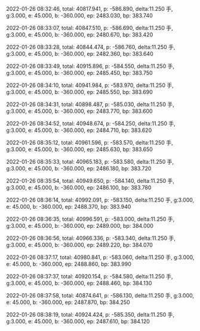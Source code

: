 2022-01-26 08:32:46, total: 40817.941, p: -586.890, delta:11.250 手, g:3.000, e: 45.000, b: -360.000, ep: 2483.030, bp: 383.740

2022-01-26 08:33:07, total: 40847.510, p: -586.690, delta:11.250 手, g:3.000, e: 45.000, b: -360.000, ep: 2480.670, bp: 383.420

2022-01-26 08:33:28, total: 40844.474, p: -586.760, delta:11.250 手, g:3.000, e: 45.000, b: -360.000, ep: 2482.360, bp: 383.640

2022-01-26 08:33:49, total: 40915.896, p: -584.550, delta:11.250 手, g:3.000, e: 45.000, b: -360.000, ep: 2485.450, bp: 383.750

2022-01-26 08:34:10, total: 40941.984, p: -583.970, delta:11.250 手, g:3.000, e: 45.000, b: -360.000, ep: 2485.550, bp: 383.690

2022-01-26 08:34:31, total: 40898.487, p: -585.030, delta:11.250 手, g:3.000, e: 45.000, b: -360.000, ep: 2483.770, bp: 383.600

2022-01-26 08:34:52, total: 40948.674, p: -584.250, delta:11.250 手, g:3.000, e: 45.000, b: -360.000, ep: 2484.710, bp: 383.620

2022-01-26 08:35:12, total: 40961.596, p: -583.570, delta:11.250 手, g:3.000, e: 45.000, b: -360.000, ep: 2485.630, bp: 383.650

2022-01-26 08:35:33, total: 40965.183, p: -583.580, delta:11.250 手, g:3.000, e: 45.000, b: -360.000, ep: 2486.180, bp: 383.720

2022-01-26 08:35:54, total: 40949.650, p: -584.140, delta:11.250 手, g:3.000, e: 45.000, b: -360.000, ep: 2486.100, bp: 383.780

2022-01-26 08:36:14, total: 40992.091, p: -583.150, delta:11.250 手, g:3.000, e: 45.000, b: -360.000, ep: 2488.370, bp: 383.940

2022-01-26 08:36:35, total: 40996.591, p: -583.000, delta:11.250 手, g:3.000, e: 45.000, b: -360.000, ep: 2489.000, bp: 384.000

2022-01-26 08:36:56, total: 40966.336, p: -583.340, delta:11.250 手, g:3.000, e: 45.000, b: -360.000, ep: 2489.220, bp: 384.070

2022-01-26 08:37:17, total: 40980.841, p: -583.060, delta:11.250 手, g:3.000, e: 45.000, b: -360.000, ep: 2488.860, bp: 383.990

2022-01-26 08:37:37, total: 40920.154, p: -584.580, delta:11.250 手, g:3.000, e: 45.000, b: -360.000, ep: 2488.460, bp: 384.130

2022-01-26 08:37:58, total: 40874.641, p: -586.130, delta:11.250 手, g:3.000, e: 45.000, b: -360.000, ep: 2487.870, bp: 384.250

2022-01-26 08:38:19, total: 40924.424, p: -585.350, delta:11.250 手, g:3.000, e: 45.000, b: -360.000, ep: 2487.610, bp: 384.120